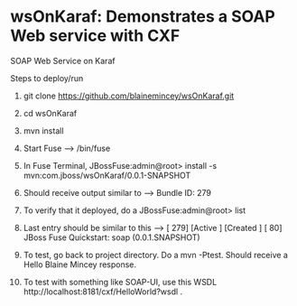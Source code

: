 wsOnKaraf: Demonstrates a SOAP Web service with CXF
======================================================
SOAP Web Service on Karaf

Steps to deploy/run

1.  git clone https://github.com/blainemincey/wsOnKaraf.git

2.  cd wsOnKaraf

3.  mvn install

4.  Start Fuse --> <fuseHomeDirectory>/bin/fuse

5.  In Fuse Terminal, JBossFuse:admin@root> install -s mvn:com.jboss/wsOnKaraf/0.0.1-SNAPSHOT

6.  Should receive output similar to --> Bundle ID:  279

7.  To verify that it deployed, do a JBossFuse:admin@root> list

8.  Last entry should be similar to this --> [ 279] [Active     ] [Created     ] [   80] JBoss Fuse Quickstart: soap (0.0.1.SNAPSHOT)

9.  To test, go back to project directory.  Do a mvn -Ptest.  Should receive a Hello Blaine Mincey response.

10. To test with something like SOAP-UI, use this WSDL http://localhost:8181/cxf/HelloWorld?wsdl .

